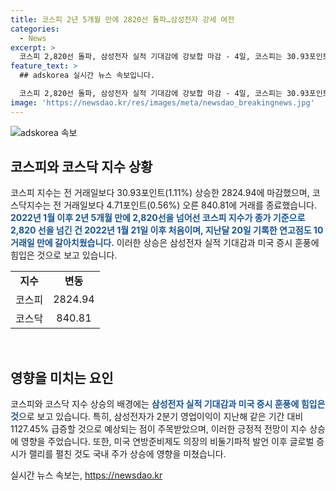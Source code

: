 ```yaml
---
title: 코스피 2년 5개월 만에 2820선 돌파…삼성전자 강세 여전
categories:
  - News
excerpt: >
  코스피 2,820선 돌파, 삼성전자 실적 기대감에 강보합 마감 - 4일, 코스피는 30.93포인트(1.11%) 상승한 2824.94로 마감, 2년 5개월 만에 2,820선을 넘어섬. 동날 코스닥지수도 4.71포인트(0.56%) 상승. 이는 삼성전자 실적 기대감과 미국 증시 호황에 힘입은 결과로, 삼성전자는 2분기 영업이익 컨센서스에서 1127.45% 급증 전망. 미 국 연준 의장의 발언으로 글로벌 증시가 상승하며 국내 주가에도 긍정적 영향을 미쳤음.
feature_text: >
  ## adskorea 실시간 뉴스 속보입니다.

  코스피 2,820선 돌파, 삼성전자 실적 기대감에 강보합 마감 - 4일, 코스피는 30.93포인트(1.11%) 상승한 2824.94로 마감, 2년 5개월 만에 2,820선을 넘어섬. 동날 코스닥지수도 4.71포인트(0.56%) 상승. 이는 삼성전자 실적 기대감과 미국 증시 호황에 힘입은 결과로, 삼성전자는 2분기 영업이익 컨센서스에서 1127.45% 급증 전망. 미 국 연준 의장의 발언으로 글로벌 증시가 상승하며 국내 주가에도 긍정적 영향을 미쳤음.
image: 'https://newsdao.kr/res/images/meta/newsdao_breakingnews.jpg'
---
```


<p><img src="https://newsdao.kr/res/images/meta/newsdao_breakingnews.jpg" alt="adskorea 속보" /></p>

<h2 data-ke-size="size26">코스피와 코스닥 지수 상황</h2>

<p data-ke-size="size16">코스피 지수는 전 거래일보다 30.93포인트(1.11%) 상승한 2824.94에 마감했으며, 코스닥지수는 전 거래일보다 4.71포인트(0.56%) 오른 840.81에 거래를 종료했습니다. <b><span style="color: #1a5490;">2022년 1월 이후 2년 5개월 만에 2,820선을 넘어선 코스피 지수가 종가 기준으로 2,820 선을 넘긴 건 2022년 1월 21일 이후 처음이며, 지난달 20일 기록한 연고점도 10거래일 만에 갈아치웠습니다.</span></b> 이러한 상승은 삼성전자 실적 기대감과 미국 증시 훈풍에 힘입은 것으로 보고 있습니다.</p>

<table>
    <tbody>
        <tr>
            <td style="text-align: center; height: 17px;"><b>지수</b></td>
            <td style="text-align: center; height: 17px;"><b>변동</b></td>
        </tr>
        <tr>
            <td style="text-align: center; height: 17px;">코스피</td>
            <td style="text-align: center; height: 17px;">2824.94</td>
        </tr>
        <tr>
            <td style="text-align: center; height: 17px;">코스닥</td>
            <td style="text-align: center; height: 17px;">840.81</td>
        </tr>
    </tbody>
</table>

<p data-ke-size="size16">&nbsp;</p>

<h2 data-ke-size="size26">영향을 미치는 요인</h2>

<p data-ke-size="size16">코스피와 코스닥 지수 상승의 배경에는 <b><span style="color: #1a5490;">삼성전자 실적 기대감과 미국 증시 훈풍에 힘입은 것</span></b>으로 보고 있습니다. 특히, 삼성전자가 2분기 영업이익이 지난해 같은 기간 대비 1127.45% 급증할 것으로 예상되는 점이 주목받았으며, 이러한 긍정적 전망이 지수 상승에 영향을 주었습니다. 또한, 미국 연방준비제도 의장의 비둘기파적 발언 이후 글로벌 증시가 랠리를 펼친 것도 국내 주가 상승에 영향을 미쳤습니다.</p>
실시간 뉴스 속보는, <a href="https://newsdao.kr" rel="dofollow">https://newsdao.kr</a>


